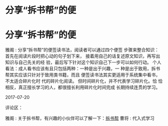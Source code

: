# 分享“拆书帮”的便

# 分享“拆书帮”的便

雅阁 : 分享“拆书帮”的便签读书法，阅读者可以通过四个便签 步骤来整合知识：首先在阅读片段时把心动的句子划下来， 接着用自己的话复述原文知识，再写出知识与自己先关的经 验，最后写下针对这个知识自己下一步可以如何行动。 个人 看法：成人看书应该有且只包括两种：一种是出于兴趣，一 种是出于致用，拆书帮其实应该只针对于致用类书籍，而且 便签读书法其实更适用于系统集中看书，不太适合碎片化时 代的碎片化阅读。 但时间碎片化，并不代表学习碎片化。恰 恰相反，真正擅长学习的人，都很擅长利用碎片化时间完成 长期持续连贯的学习。

2017-07-20

评论区：

雅阁 : 关于拆书帮，有兴趣的小伙伴可以了解一下：[拆书帮](http://www.chaishubang.com/) 曹将 : 代入式学习